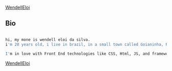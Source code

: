 [WendellEloi](https://github.com/wendelleloi)   
## Bio    

```sh   

hi, my mone is wendell eloi da silva.   
i'm 20 years old, i live in brazil, in a small town called Goianinha, Rio Grando do Norte.    

I'm in love with Front End technologies like CSS, Html, JS, and frameworks    

```   
[WendellEloi](https://github.com/wendelleloi)    